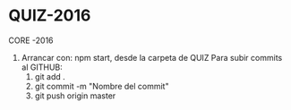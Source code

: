 # QUIZ-2016
CORE -2016
1) Arrancar con: npm start, desde la carpeta de QUIZ
Para subir commits al GITHUB:
	1) git add .
	2) git commit -m "Nombre del commit"
	3) git push origin master

